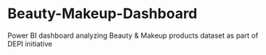 # Beauty-Makeup-Dashboard
Power BI dashboard analyzing Beauty &amp; Makeup products dataset as part of DEPI initiative
